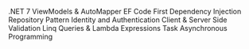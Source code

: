 .NET 7
ViewModels & AutoMapper
EF Code First
Dependency Injection
Repository Pattern
Identity and Authentication
Client & Server Side Validation
Linq Queries & Lambda Expressions
Task Asynchronous Programming